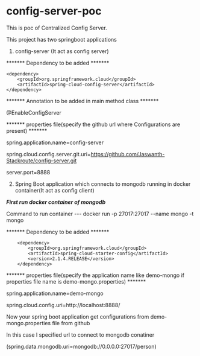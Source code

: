 # config-server-poc

This is poc of Centralized Config Server.

This project has two springboot applications

1. config-server (It act as config server)

******* Dependency to be added *******

	<dependency>
		<groupId>org.springframework.cloud</groupId>
		<artifactId>spring-cloud-config-server</artifactId>
	</dependency>
  
******* Annotation to be added in main method class *******

@EnableConfigServer

******* properties file(specify the github url where Configurations are present) *******

spring.application.name=config-server

spring.cloud.config.server.git.uri=https://github.com/Jaswanth-Stackroute/config-server.git

server.port=8888

2. Spring Boot application which connects to mongodb running in docker container(It act as config client)


 *******First run docker container of mongodb*******
 
 Command to run container --- 
               docker run -p 27017:27017 --name mongo -t mongo
 
******* Dependency to be added *******

<!-- https://mvnrepository.com/artifact/org.springframework.cloud/spring-cloud-starter-config -->
		<dependency>
			<groupId>org.springframework.cloud</groupId>
			<artifactId>spring-cloud-starter-config</artifactId>
			<version>2.1.4.RELEASE</version>
		</dependency>

******* properties file(specify the application name like demo-mongo if properties file name is demo-mongo.properties) *******

spring.application.name=demo-mongo

spring.cloud.config.uri=http://localhost:8888/

Now your spring boot application get configurations from demo-mongo.properties file from github

In this case I specified url to connect to mongodb conatiner 

(spring.data.mongodb.uri=mongodb://0.0.0.0:27017/person)
